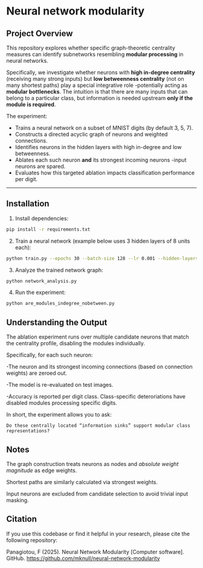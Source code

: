 
# Neural network modularity

## Project Overview

This repository explores whether specific graph-theoretic centrality measures can identify subnetworks resembling **modular processing** in neural networks.

Specifically, we investigate whether neurons with **high in-degree centrality** (receiving many strong inputs) but **low betweenness centrality** (not on many shortest paths) play a special integrative role -potentially acting as **modular bottlenecks**. The intuition is that there are many inputs that can belong to a particular class, but information is needed upstream **only if the module is required**. 

The experiment:
- Trains a neural network on a subset of MNIST digits (by default 3, 5, 7).
- Constructs a directed acyclic graph of neurons and weighted connections.
- Identifies neurons in the hidden layers with high in-degree and low betweenness.
- Ablates each such neuron **and** its strongest incoming neurons -input neurons are spared.
- Evaluates how this targeted ablation impacts classification performance per digit.

---

## Installation

1. Install dependencies:
```bash
pip install -r requirements.txt
```
2. Train a neural network (example below uses 3 hidden layers of 8 units each):
```bash
python train.py --epochs 30 --batch-size 128 --lr 0.001 --hidden-layers 8,8,8 --save-dir ./mlp
```
3. Analyze the trained network graph:
```bash
python network_analysis.py
```
4. Run the experiment:
```bash
python are_modules_indegree_nobetween.py
```
## Understanding the Output

The ablation experiment runs over multiple candidate neurons that match the centrality profile, disabling the modules individually. 

Specifically, for each such neuron:

   -The neuron and its strongest incoming connections (based on connection weights) are zeroed out.

   -The model is re-evaluated on test images.

  -Accuracy is reported per digit class. Class-specific deteroriations have disabled modules processing specific digits.

In short, the experiment allows you to ask:

    Do these centrally located “information sinks” support modular class representations?

## Notes

The graph construction treats neurons as nodes and *absolute weight magnitude* as edge weights.

Shortest paths are similarly calculated via strongest weights. 

Input neurons are excluded from candidate selection to avoid trivial input masking.

## Citation

If you use this codebase or find it helpful in your research, please cite the following repository:

Panagiotou, F (2025). Neural Network Modularity [Computer software]. GitHub. https://github.com/mknull/neural-network-modularity
